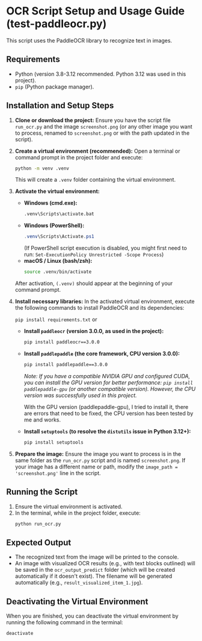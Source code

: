 # OCR Script Setup and Usage Guide (test-paddleocr.py)

This script uses the PaddleOCR library to recognize text in images.

## Requirements

*   Python (version 3.8-3.12 recommended. Python 3.12 was used in this project).
*   `pip` (Python package manager).

## Installation and Setup Steps

1.  **Clone or download the project:**
    Ensure you have the script file `run_ocr.py` and the image `screenshot.png` (or any other image you want to process, renamed to `screenshot.png` or with the path updated in the script).

2.  **Create a virtual environment (recommended):**
    Open a terminal or command prompt in the project folder and execute:
    ```bash
    python -m venv .venv
    ```
    This will create a `.venv` folder containing the virtual environment.

3.  **Activate the virtual environment:**
    *   **Windows (cmd.exe):**
        ```bash
        .venv\Scripts\activate.bat
        ```
    *   **Windows (PowerShell):**
        ```powershell
        .venv\Scripts\Activate.ps1
        ```
        (If PowerShell script execution is disabled, you might first need to run: `Set-ExecutionPolicy Unrestricted -Scope Process`)
    *   **macOS / Linux (bash/zsh):**
        ```bash
        source .venv/bin/activate
        ```
    After activation, `(.venv)` should appear at the beginning of your command prompt.

4.  **Install necessary libraries:**
    In the activated virtual environment, execute the following commands to install PaddleOCR and its dependencies:

    `pip install requirements.txt` or

    *   **Install `paddleocr` (version 3.0.0, as used in the project):**
        ```bash
        pip install paddleocr==3.0.0
        ```
    *   **Install `paddlepaddle` (the core framework, CPU version 3.0.0):**
        ```bash
        pip install paddlepaddle==3.0.0
        ```
        *Note: If you have a compatible NVIDIA GPU and configured CUDA, you can install the GPU version for better performance: `pip install paddlepaddle-gpu` (or another compatible version). However, the CPU version was successfully used in this project.*

        With the GPU version (paddlepaddle-gpu), I tried to install it, there are errors that need to be fixed, the CPU version has been tested by me and works.

    *   **Install `setuptools` (to resolve the `distutils` issue in Python 3.12+):**
        ```bash
        pip install setuptools
        ```

5.  **Prepare the image:**
    Ensure the image you want to process is in the same folder as the `run_ocr.py` script and is named `screenshot.png`. If your image has a different name or path, modify the `image_path = 'screenshot.png'` line in the script.

## Running the Script

1.  Ensure the virtual environment is activated.
2.  In the terminal, while in the project folder, execute:
    ```bash
    python run_ocr.py
    ```

## Expected Output

*   The recognized text from the image will be printed to the console.
*   An image with visualized OCR results (e.g., with text blocks outlined) will be saved in the `ocr_output_predict` folder (which will be created automatically if it doesn't exist). The filename will be generated automatically (e.g., `result_visualized_item_1.jpg`).

## Deactivating the Virtual Environment

When you are finished, you can deactivate the virtual environment by running the following command in the terminal:
```bash
deactivate